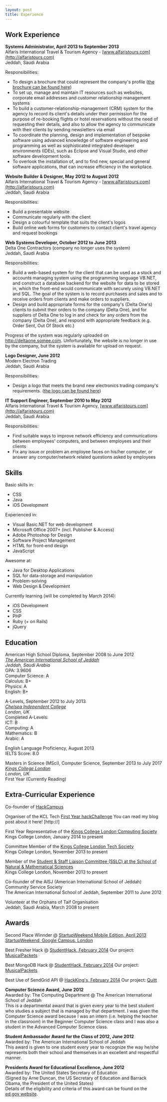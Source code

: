 ```yaml
---
layout: post
title: Experience
---
```


## Work Experience  
  
  
**Systems Administrator, April 2013 to September 2013**  
Alfaris International Travel & Tourism Agency - [www.alfaristours.com](http://alfaristours.com)  
Jeddah, Saudi Arabia  
  
Responsibilities:  
 - To design a brochure that could represent the company's profile ([the brochure can be found here](https://www.dropbox.com/s/w8c5tvtar9uncgn/Alfaris%20Brochure.pdf))   
 - To set up, manage and maintain IT resources such as websites, corporate email addresses and customer relationship management systems   
 - To build a customer-relationship-management (CRM) system for the agency to record its client's details under their permission for the purpose of re-booking flights or hotel reservations without the need of requesting their details, and also to allow the agency to communicate with their clients by sending newsletters via email   
 - To coordinate the planning, design and implementation of bespoke software using advanced knowledge of software engineering and programming as well as sophisticated integrated developer environments (IDEs), such as Eclipse and Visual Studio, and other software development tools.  
 - To overlook the installation of, and to find new, special and general software applications, that can increase efficiency in the workplace.  
  
  
  
**Website Builder & Designer, May 2012 to August 2012**  
Alfaris International Travel & Tourism Agency - [www.alfaristours.com](http://alfaristours.com)  
Jeddah, Saudi Arabia  
  
Responsibilities:  
 - Build a presentable website  
 - Communicate regularly with the client  
 - Design a colourful template that suits the client's logos  
 - Build online web forms for customers to contact client's travel agency and request bookings  
  
  
  
**Web Systems Developer, October 2012 to June 2013**  
Delta One Contractors (company no longer uses the system)  
Jeddah, Saudi Arabia  
  
Responsibilities:  
- Build a web-based system for the client that can be used as a stock and accounts managing system using the programming language VB.NET, and construct a database backend for the website for data to be stored in, which the front-end would communicate with securely using VB.NET and SQL. The goal of the system is to record purchases and sales and to receive orders from clients and make orders to suppliers.  
- Design and build appropriate forms for the company's (Delta One's) clients to submit their orders to the company (Delta One), and for suppliers of Delta One to log in and check for any orders from the company (Delta One), and respond with appropriate feedback (e.g. Order Sent, Out Of Stock etc.)  
  
Progress of the system was regularly uploaded on http://deltaone.somee.com. Unfortunately, the website is no longer in use by the company, but the system is available for upload on request.  
  
  
  
**Logo Designer, June 2012**  
Modern Electron Trading  
Jeddah, Saudi Arabia  
  
Responsibilities:  
 - Design a logo that meets the brand new electronics trading company's requirements. ([the logo can be found here](https://www.dropbox.com/s/zfy4cikmuiqf3xr/elektron.jpg))  
  
  
  
**IT Support Engineer, September 2010 to May 2012**  
Alfaris International Travel & Tourism Agency, [www.alfaristours.com](http://alfaristours.com)  
Jeddah, Saudi Arabia  
  
Responsibilities:  
  
- Find suitable ways to improve network efficiency and communications between employees' computers, and between employees and their clients   
- Fix any issue or problem an employee faces on his/her computer, or answer any computer/network related questions asked by employees   
  
  
  
## Skills  

Basic skills in:
 - CSS
 - Java
 - iOS Development

Experienced in:
 - Visual Basic.NET for web development
 - Microsoft Office 2007+ (incl. Publisher & Access)
 - Adobe Photoshop for Design
 - Software Project Management
 - HTML for front-end design
 - JavaScript

Awesome at:
 - Java for Desktop Applications
 - SQL for data-storage and manipulation
 - Problem-solving
 - Web Design & Development

Currently learning (will be completed by March 2014):
 - iOS Development
 - CSS
 - PHP
 - Ruby (+ on Rails)
 - jQuery

  
  
  
## Education  
  
 American High School Diploma, September 2008 to June 2012   
 *[The American International School of Jeddah](http://aisj.edu.sa)*   
 *Jeddah, Saudi Arabia*   
 GPA: 3.9606   
 Computer Science: A   
 Calculus: B+  
 Physics: A  
 English: B+  
   
 A-Levels, September 2012 to July 2013  
 *[Chelsea Independent College](http://cic.ac)*   
 *London, UK*  
 Completed A-Levels:   
 ICT: B  
 Computing: A   
 Mathematics: B   
 Arabic: A  
  
 English Language Proficiency, August 2013  
 IELTS Score: 8.0  
   
 Masters in Science (MSci), Computer Science, September 2013 to July 2017  
 *[Kings College London](http://kcl.ac.uk)*   
 *London, UK*  
 First Year (Currently Reading)   
  
  
  
## Extra-Curricular Experience      
    
Co-founder of [HackCampus](http://hackcampus.io)

Organiser of the KCL Tech [First Year hackChallenge](https://www.facebook.com/events/236964089821097/)
You can read my blog post about it here! [http://]

First Year Representative of the [Kings College London Computing Society](http://kclcs.com)  
Kings College London, January 2014 to present   
  
Committee Member of the [Kings College London Tech Society](http://kcltech.com/)  
Kings College London, November 2013 to present  
  
Member of the [Student & Staff Liaison Committee (SSLC) at the School of Natural & Mathematical Sciences](https://internal.kcl.ac.uk/nms/depts/informatics/stu/ug/BSc-SSLC.aspx)  
Kings College London, November 2013 to present  
 
Co-founder of the AISJ (American International School of Jeddah) Community Service Society  
The American International School of Jeddah, September 2011 to June 2012  
  
Volunteer at the Orphans of Taif Organisation  
Jeddah, Saudi Arabia, March 2008 to present   
  

## Awards  
  
 Second Place Winnder @ [StartupWeekend Mobile Edition, April 2013](http://www.youtube.com/watch?v=HdVVdknnxcA)  
 [StartupWeekend, Google Campus, London](http://london.startupweekend.org)
  
 Best Fresher Hack @ [StudentHack, February 2014](http://studenthack.com)
 Our project: [MusicalPackets](http://github.com/fareskalaboud/musicalpackets)

 Best MongoDB Hack @ [StudentHack, February 2014](http://studenthack.com)
 Our project: [MusicalPackets](http://github.com/fareskalaboud/musicalpackets)
 
 Best Use of SendGrid API @ [HackKing's, February 2014](http://hackkings.org)
 Our project: [Quitt](http://hackkings2014s.challengepost.com/submissions/21152-quitt)
 
 **Computer Science Award, June 2012**  
 Awarded by: The Computing Department @ The American International School of Jeddah  
 This is a departmental award that is given every year to the best student who studies a subject that is managed by that department. I was given the Computer Science award because I was an intern (i.e. helping the teacher in the classroom) in the Beginner Computer Science class and I was also a student in the Advanced Computer Science class.  
   
 **Student Ambassador Award for the Class of 2012, June 2012**  
 Awarded by: The American International School of Jeddah  
 This award is given to one student every year to recognize the way he/she represents both their school and themselves in an excellent and respectful manner.  
  
 **Presidents Award for Educational Excellence, June 2012**  
 Awarded by: The United States Secretary of Education   
 (Signed by Arne Duncan, the US Secretary of Education and Barrack Obama, the President of the United States)  
 Details of the eligibility and criteria of this award can be found on the [ed.gov website](http://www2.ed.gov/programs/presedaward/eligibility.html).  
